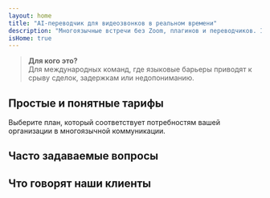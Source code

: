```yaml
---
layout: home
title: "AI-переводчик для видеозвонков в реальном времени"
description: "Многоязычные встречи без Zoom, плагинов и переводчиков. InterMind — это AI-переводчик для видеозвонков в реальном времени: говорите и получайте мгновенный перевод."
isHome: true
---
```


<!-- text="Сфокусируйтесь на росте — позвольте InterMind заняться языками." -->
<!-- text="Изучение языка занимает годы; InterMind обеспечивает понимание прямо сейчас, на любом языке." -->
<!-- text="**Многоязычные** видеовстречи с **голосовым** переводом" -->
<!-- title="Видеовстречи с **синхронным** переводом" -->

<HeroSection
title="Общайтесь на **любом** языке"
text="Новое поколение видеозвонков. AI-перевод голоса — эволюция синхронного перевода.">

<AuthButton text="Услышать разницу" buttonClass="brand"/>
<!-- <ContactFormModalNav buttonText="Запросить демо"/>
<NavButton to="#pricing" buttonClass="alt" buttonLabel="Цены" /> -->
</HeroSection>

> **Для кого это?**  
> Для международных команд, где языковые барьеры приводят к срыву сделок, задержкам или недопониманию.

<span id="1"></span>
<FeatureBlock :card="{
  title: 'Перевод ≠ Понимание. Вот что дальше.',
  details: 'Независимо от языка, **ваш голос будет услышан и понят** — как если бы вы говорили на одном языке.',
    items: [
      '⚡︎ Естественно, в [реальном времени](/product/how-it-works), без субтитров и задержек.',
      '✧ AI-перевод передает интонацию, намерения и профессиональную терминологию.',
    ],
  link: './product/what-is-intermind',
  src: {
    light: '/1.png',
    dark: '/1.png',
  },
  inversion: false
}" />

<span id="3"></span>
<FeatureBlock :card="{
    title: 'Разум внутри ваших встреч',
    details: 'InterMind превращает каждый многоязычный звонок в четкие, доступные для поиска знания.',
    items: [
      '🔍 **Спрашивайте что угодно** — AI находит ответы **во всех ваших встречах**.',
      '✧ Автоматически выделяет задачи, исполнителей и сроки.',
      '✧ Мгновенно суммирует ключевые моменты на любом языке.',
    ],
    link: '/product/how-it-works#🧩-deep-memory-deep-understanding',
    src: {
      light: '/2l.png',
      dark: '/2d.png',
    },
    inversion: true
  }" />

<span id="2"></span>
<FeatureBlock :card="{
    title: 'Создан для серьезных встреч — не просто для разговоров',
    details: 'InterMind — это **профессиональная платформа для видеовстреч**, а не простое дополнение или плагин.',
    items: [
      '✧ Разрешение 1080p, умное подавление шума, планирование, модерация, демонстрация экрана, запись, чат участников и полная интеграция с календарем — всё встроено и **готово к использованию**.',
    ],
    link: '/product/how-it-works',
    src: {
      light: '/3l.png',
      dark: '/3d.png',
    },
    inversion: false
  }" />

<span id="4"></span>
<FeatureBlock
  :card="{
    title: 'Конфиденциальность там, где это важно',
    details:
      'InterMind создан для конфиденциальных разговоров — где приватность и контроль имеют первостепенное значение.',
    items: [
      '⚡︎ [Региональная конфиденциальность](/product/privacy-architecture) — ЕС, США, ЮВ Азия',
      '✧ Соответствует: GDPR, CCPA, UAE PDPL',
      '✧ **Нулевое обучение на данных**. Без доступа третьих лиц.'
    ],
    link: '/product/privacy-architecture',
    src: {
      light: '/4.png',
      dark: '/4.png',
    },
    inversion: true
  }"
/>

<span id="Pricing"></span>

## Простые и понятные тарифы

Выберите план, который соответствует потребностям вашей организации в многоязычной коммуникации.

<PricingPlans :plans="[
  {
    title: '**Базовый** &nbsp 1 пользователь',
    price: '**Бесплатно**',
    details: '25 бесплатных встреч',
    items: [
      'Видеовстречи до 100 участников + 30 ГБ общего хранилища на пользователя [💬](#2)',
      'Голосовой перевод [💬](#1)',
      'ИИ-ассистент [💬](#3)',
    ],
  },
  {
    title: '**Про** &nbsp 1-99 пользователей',
    price: '**$20** /месяц/пользователь при годовой оплате',
    details: 'или $25 при ежемесячной оплате',
    items: [
      'Видеовстречи до 150 участников + 2 ТБ общего хранилища на пользователя [💬](#2)',
      'Голосовой перевод [💬](#1)',
      'ИИ-ассистент [💬](#3)',
    ],
  },
  {
    title: '**Бизнес** &nbsp 1-500 пользователей',
    price: '**Конфиденциальность**',
    details: 'Безопасность корпоративного уровня',
    items: [
      'Видеовстречи до 500 участников + 5 ТБ общего хранилища на пользователя [💬](#2)',
      'Голосовой перевод [💬](#1)',
      'ИИ-ассистент [💬](#3)',
      'Региональная конфиденциальность [💬](#4)',
    ],
  }
]">
<AuthButton text="Попробовать бесплатно" buttonClass="alt"/>
<AuthButton text="Купить сейчас" buttonClass="brand"/>
<ContactFormModalNav buttonText="Запросить доступ" buttonClass="alt"/>
</PricingPlans>

<span id="FAQ"></span>

## Часто задаваемые вопросы

<AccordionGroup :items="[
  {
    q: 'Кто такой лицензированный пользователь и кто такой участник?',
    a: 'Лицензированный пользователь имеет бесплатную или платную лицензию на проведение встреч и может планировать встречи с участниками в соответствии с возможностями своего тарифного плана. Участник - это приглашенный на встречу, запланированную владельцем лицензии. Участнику не требуется аккаунт или лицензия для присоединения к встрече, он может **присоединиться бесплатно**. Участники могут присоединяться к встрече с компьютера, мобильного телефона и планшета.'
  },
  {
    q: 'Сколько участников может присоединиться к встрече?',
    a: 'Количество участников зависит от вашего тарифного плана: Basic позволяет до 100 участников, Pro поддерживает до 150 участников, а Business вмещает до 500 участников на встречу.'
  },
  {
    q: 'Сколько человек могут использовать одну лицензию InterMind?',
    a: 'Лицензированный пользователь может проводить неограниченное количество встреч. Однако, если нескольким пользователям нужно планировать отдельные встречи одновременно, вам потребуются дополнительные лицензии для каждого пользователя.'
  },
  {
    q: 'Работает ли голосовой перевод на всех тарифных планах?',
    a: 'Да, синхронный голосовой перевод работает на всех тарифных планах, включая бесплатный Basic план. Однако Basic план ограничен 25 встречами в общей сложности. Pro и Business планы позволяют проводить неограниченное количество встреч с увеличенными лимитами участников и дополнительными функциями.'
  },
  {
    q: 'Какова максимальная продолжительность встречи?',
    a: 'Встречи могут длиться до 24 часов на всех тарифных планах.'
  },
  {
    q: 'Могу ли я записывать встречи?',
    a: 'Да, все планы поддерживают запись встреч. Записи хранятся в вашем аккаунте и доступны для просмотра позже.'
  },
  {
    q: 'Есть ли ограничение на количество встреч, которые я могу провести?',
    a: 'План Basic позволяет провести до 25 встреч, а планы Pro и Business предлагают неограниченное количество встреч.'
  },
  {
    q: 'Можно ли использовать InterMind на мобильных устройствах?',
    a: 'Да, InterMind полностью совместим с компьютерами, мобильными телефонами и планшетами.'
  },
  {
    q: 'Что делать, если мне нужно больше места для хранения записей?',
    a: 'План Pro предлагает 2 ТБ общего хранилища на пользователя, а план Business предоставляет 5 ТБ. Если вам нужно больше, свяжитесь с нами для индивидуальных решений.'
  },
  {
    q: 'Как InterMind обеспечивает конфиденциальность и безопасность данных?',
    a: 'InterMind разработан с учетом конфиденциальности. Мы предлагаем региональную обработку данных, настройки приватности по умолчанию и соответствие стандартам GDPR, CCPA и UAE PDPL.'
  },
  {
    q: 'Могу ли я попробовать InterMind перед покупкой тарифного плана?',
    a: 'Да, вы можете начать с бесплатного плана Basic, чтобы оценить функции перед переходом на планы Pro или Business.'
  },
  {
    q: 'Что делать, если мне нужна помощь или поддержка?',
    a: 'Мы предоставляем поддержку через центр помощи, электронную почту и живой чат. Для пользователей плана Business доступна выделенная поддержка.'
  },
  {
    q: 'Могу ли я отменить подписку в любое время?',
    a: 'Да, вы можете отменить подписку в любое время. Для ежемесячных планов отмена вступает в силу в конце текущего расчетного периода. Годовые планы можно отменить с пропорциональным возвратом средств.'
  },
  {
    q: 'Как повысить или понизить уровень тарифного плана?',
    a: 'Вы можете повысить или понизить уровень плана в любое время через настройки аккаунта. Изменения вступают в силу немедленно.'
  },
  {
    q: 'Какие языки поддерживает InterMind для голосового перевода?',
    a: 'InterMind поддерживает широкий спектр языков для синхронного голосового перевода. Список постоянно расширяется, поэтому, пожалуйста, проверяйте наш сайт для получения актуальной информации.'
  },
  {
    q: 'Можно ли использовать InterMind для вебинаров или крупных мероприятий?',
    a: 'Да, InterMind можно использовать для вебинаров и крупных мероприятий, особенно с планом Business, который поддерживает до 500 участников.'
  }
]" />

<span id="Testimonials"></span>

## Что говорят наши клиенты

<AutoScrollTestimonials testimonialsUrl="/testimonials.json"/>